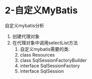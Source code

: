 # 2-自定义MyBatis

自定义mybatis分析

1. 创建代理对象
2. 在代理对象中调用selectList方法
   1. 自定义mybatis需要的类:
   2. class Resources
   3. class SqlSessionFactoryBuilder
   4. interface SqlSessionFactory
   5. interface SqlSession


